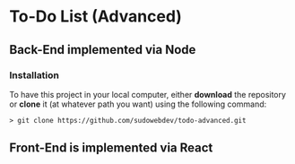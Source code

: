 # To-Do List (Advanced)

## Back-End implemented via Node

### Installation

To have this project in your local computer, either **download** the repository or **clone** it (at whatever path you want) using the following command: 
```
> git clone https://github.com/sudowebdev/todo-advanced.git
```

## Front-End is implemented via React





